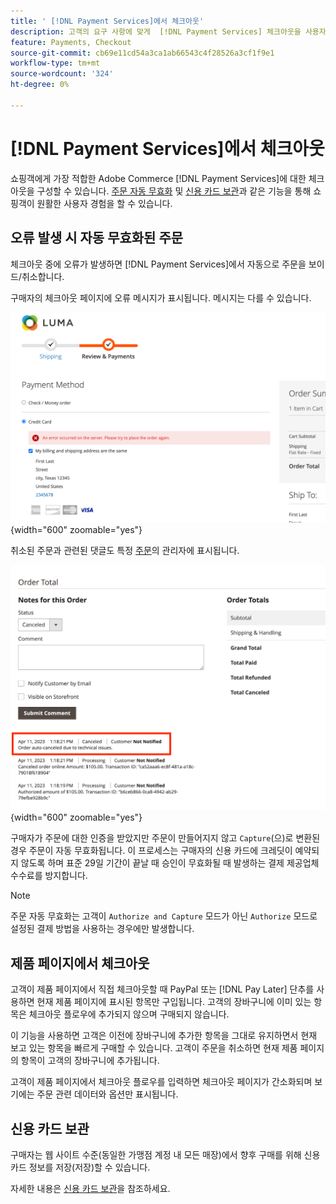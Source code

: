 ```yaml
---
title: ' [!DNL Payment Services]에서 체크아웃'
description: 고객의 요구 사항에 맞게  [!DNL Payment Services] 체크아웃을 사용자 지정합니다.
feature: Payments, Checkout
source-git-commit: cb69e11cd54a3ca1ab66543c4f28526a3cf1f9e1
workflow-type: tm+mt
source-wordcount: '324'
ht-degree: 0%

---
```



# [!DNL Payment Services]에서 체크아웃

쇼핑객에게 가장 적합한 Adobe Commerce [!DNL Payment Services]에 대한 체크아웃을 구성할 수 있습니다. [주문 자동 무효화](#order-auto-voided-if-error) 및 [신용 카드 보관](#credit-card-vaulting)과 같은 기능을 통해 쇼핑객이 원활한 사용자 경험을 할 수 있습니다.

## 오류 발생 시 자동 무효화된 주문

체크아웃 중에 오류가 발생하면 [!DNL Payment Services]에서 자동으로 주문을 보이드/취소합니다.

구매자의 체크아웃 페이지에 오류 메시지가 표시됩니다. 메시지는 다를 수 있습니다.

![확인하는 동안 오류 발생](assets/user-checkout-error.png "체크 아웃하는 동안 오류 발생"){width="600" zoomable="yes"}

취소된 주문과 관련된 댓글도 특정 [주문](https://experienceleague.adobe.com/docs/commerce-admin/stores-sales/order-management/orders/orders.html?lang=ko)의 관리자에 표시됩니다.

![주문 관리에서 주문 주석을 취소함](assets/admin-checkout-error.png "주문 관리에서 주문 주석을 취소함"){width="600" zoomable="yes"}

구매자가 주문에 대한 인증을 받았지만 주문이 만들어지지 않고 `Capture`(으)로 변환된 경우 주문이 자동 무효화됩니다. 이 프로세스는 구매자의 신용 카드에 크레딧이 예약되지 않도록 하며 표준 29일 기간이 끝날 때 승인이 무효화될 때 발생하는 결제 제공업체 수수료를 방지합니다.

>[!NOTE]
>
>주문 자동 무효화는 고객이 `Authorize and Capture` 모드가 아닌 `Authorize` 모드로 설정된 결제 방법을 사용하는 경우에만 발생합니다.

## 제품 페이지에서 체크아웃

고객이 제품 페이지에서 직접 체크아웃할 때 PayPal 또는 [!DNL Pay Later] 단추를 사용하면 현재 제품 페이지에 표시된 항목만 구입됩니다. 고객의 장바구니에 이미 있는 항목은 체크아웃 플로우에 추가되지 않으며 구매되지 않습니다.

이 기능을 사용하면 고객은 이전에 장바구니에 추가한 항목을 그대로 유지하면서 현재 보고 있는 항목을 빠르게 구매할 수 있습니다.
고객이 주문을 취소하면 현재 제품 페이지의 항목이 고객의 장바구니에 추가됩니다.

고객이 제품 페이지에서 체크아웃 플로우를 입력하면 체크아웃 페이지가 간소화되며 보기에는 주문 관련 데이터와 옵션만 표시됩니다.

## 신용 카드 보관

구매자는 웹 사이트 수준(동일한 가맹점 계정 내 모든 매장)에서 향후 구매를 위해 신용 카드 정보를 저장(저장)할 수 있습니다.

자세한 내용은 [신용 카드 보관](vaulting.md)을 참조하세요.
